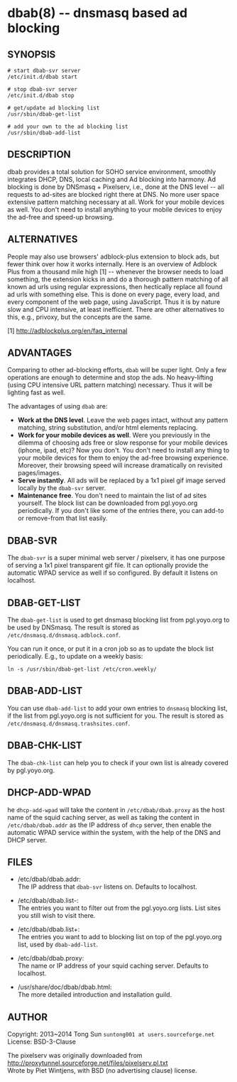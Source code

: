 # dbab(8) -- dnsmasq based ad blocking

## SYNOPSIS

    # start dbab-svr server
	/etc/init.d/dbab start

    # stop dbab-svr server
	/etc/init.d/dbab stop

    # get/update ad blocking list
	/usr/sbin/dbab-get-list

	# add your own to the ad blocking list
	/usr/sbin/dbab-add-list


## DESCRIPTION

dbab provides a total solution for SOHO service environment, smoothly integrates DHCP, DNS, local caching and Ad blocking into harmony.
Ad blocking is done by DNSmasq + Pixelserv, i.e., done at the DNS level -- all requests to ad-sites are blocked right there at DNS. No more user space extensive pattern matching necessary at all. Work for your mobile devices as well. You don't need to install anything to your mobile devices to enjoy the ad-free and speed-up browsing.


## ALTERNATIVES

People may also use browsers' adblock-plus extension to block ads, but fewer think over how it works internally. Here is an overview of Adblock Plus from a thousand mile high [1] -- whenever the browser needs to load something, the extension kicks in and do a thorough pattern matching of all known ad urls using regular expressions, then hectically replace all found ad urls with something else. This is done on every page, every load, and every component of the web page, using JavaScript. Thus it is by nature slow and CPU intensive, at least inefficient. There are other alternatives to this, e.g., privoxy, but the concepts are the same.

[1] http://adblockplus.org/en/faq_internal

## ADVANTAGES

Comparing to other ad-blocking efforts, `dbab` will be super light. Only a few operations are enough to determine and stop the ads. No heavy-lifting (using CPU intensive URL pattern matching) necessary. Thus it will be lighting fast as well. 

The advantages of using `dbab` are:

- **Work at the DNS level**. Leave the web pages intact, without any pattern matching, string substitution, and/or html elements replacing.
- **Work for your mobile devices as well**. Were you previously in the dilemma of choosing ads free or slow response for your mobile devices (iphone, ipad, etc)? Now you don't. You don't need to install any thing to your mobile devices for them to enjoy the ad-free browsing experience. Moreover, their browsing speed will increase dramatically on revisited pages/images. 
- **Serve instantly**. All ads will be replaced by a 1x1 pixel gif image served locally by the `dbab-svr` server.
- **Maintenance free**. You don't need to maintain the list of ad sites yourself. The block list can be downloaded from pgl.yoyo.org periodically. If you don't like some of the entries there, you can add-to or remove-from that list easily. 

## DBAB-SVR

The `dbab-svr` is a super minimal web server / pixelserv, it has one purpose of serving a 1x1 pixel transparent gif file. It can optionally provide the automatic WPAD service as well if so configured. By default it listens on localhost. 

## DBAB-GET-LIST

The `dbab-get-list` is used to get dnsmasq blocking list from pgl.yoyo.org to be used by DNSmasq. The result is stored as `/etc/dnsmasq.d/dnsmasq.adblock.conf`.

You can run it once, or put it in a cron job so as to update the block list periodically. E.g., to update on a weekly basis:

    ln -s /usr/sbin/dbab-get-list /etc/cron.weekly/

## DBAB-ADD-LIST

You can use `dbab-add-list` to add your own entries to `dnsmasq` blocking list, if the list from pgl.yoyo.org is not sufficient for you. The result is stored as `/etc/dnsmasq.d/dnsmasq.trashsites.conf`.

## DBAB-CHK-LIST

The `dbab-chk-list` can help you to check if your own list is already covered by pgl.yoyo.org.

## DHCP-ADD-WPAD

he `dhcp-add-wpad` will take the content in `/etc/dbab/dbab.proxy` as the host name of the squid caching server, as well as taking the content in `/etc/dbab/dbab.addr` as
the IP address of `dhcp` server, then enable the automatic WPAD service within the system, with the help of the DNS and DHCP server. 

## FILES 

* /etc/dbab/dbab.addr:  
  The IP address that `dbab-svr` listens on. Defaults to localhost.
  
* /etc/dbab/dbab.list-:  
  The entries you want to filter out from the pgl.yoyo.org lists. List sites you still wish to visit there. 

* /etc/dbab/dbab.list+:  
  The entries you want to add to blocking list on top of the pgl.yoyo.org list, used by `dbab-add-list`. 

* /etc/dbab/dbab.proxy:  
  The name or IP address of your squid caching server. Defaults to localhost.
  
* /usr/share/doc/dbab/dbab.html:  
  The more detailed introduction and installation guild.
  

## AUTHOR

Copyright: 2013~2014 Tong Sun `suntong001 at users.sourceforge.net`  
License: BSD-3-Clause

The pixelserv was originally downloaded from  
 http://proxytunnel.sourceforge.net/files/pixelserv.pl.txt  
Wrote by Piet Wintjens, with BSD (no advertising clause) license.
